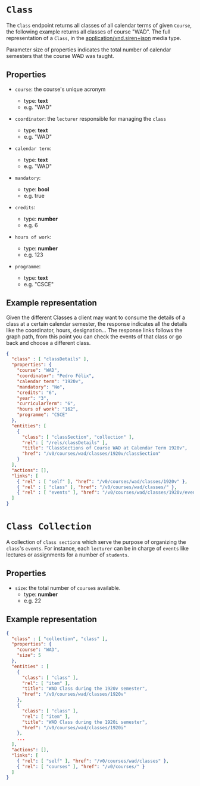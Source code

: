 # `Class`

The `Class` endpoint returns all classes of all calendar terms of given `Course`, the following example returns all classes of course "WAD". The full representation of a `Class`, in the [application/vnd.siren+json](https://github.com/kevinswiber/siren) media type.

Parameter size of properties indicates the total number of calendar semesters that the course WAD was taught. 

## Properties
* `course`: the course's unique acronym
  - type: **text**
  - e.g. "WAD"

* `coordinator`: the `lecturer` responsible for managing the `class`
  - type: **text**
  - e.g. "WAD"

* `calendar term`:
  - type: **text**
  - e.g. "WAD"

* `mandatory`:
  - type: **bool**
  - e.g. true

* `credits`:
  - type: **number**
  - e.g. 6

* `hours of work`:
  - type: **number**
  - e.g. 123

* `programme`:
  - type: **text**
  - e.g. "CSCE"

## Example representation
Given the different Classes a client may want to consume the details of a class at a certain calendar semester, the response indicates all the details like the coordinator, hours, designation...
The response links follows the graph path, from this point you can check the events of that class or go back and choose a different class.

```json
{
  "class" : [ "classDetails" ],
  "properties": {
    "course": "WAD",
    "coordinator": "Pedro Félix",
    "calendar term": "1920v",
    "mandatory": "No",
    "credits": "6",
    "year": "3",
    "curricularTerm": "6",
    "hours of work": "162",
    "programme": "CSCE"
  },
  "entities": [
    {
      "class": [ "classSection", "collection" ],
      "rel": [ "/rels/classDetails" ],
      "title": "ClassSections of Course WAD at Calendar Term 1920v",
      "href": "/v0/courses/wad/classes/1920v/classSection"
    }
  ],
  "actions": [],
  "links": [
    { "rel" : [ "self" ], "href": "/v0/courses/wad/classes/1920v" },
    { "rel" : [ "class" ], "href": "/v0/courses/wad/classes/" },
    { "rel" : [ "events" ], "href": "/v0/courses/wad/classes/1920v/events" }
  ]
}
```

# `Class Collection`

A collection of `class section`s which serve the purpose of organizing the `class`'s `events`.
For instance, each `lecturer` can be in charge of `events` like lectures or assignments for a number of `students`.

## Properties
* `size`: the total number of `course`s available.
  - type: **number**
  - e.g. 22
  
## Example representation
```json
{
  "class" : [ "collection", "class" ],
  "properties": {
    "course": "WAD",
    "size": 5
  },
  "entities" : [
    {
      "class": [ "class" ],
      "rel": [ "item" ],
      "title": "WAD Class during the 1920v semester",
      "href": "/v0/courses/wad/classes/1920v"
    },
    {
      "class": [ "class" ],
      "rel": [ "item" ],
      "title": "WAD Class during the 1920i semester",
      "href": "/v0/courses/wad/classes/1920i"
    },
    ...
  ],
  "actions": [],
  "links": [
    { "rel": [ "self" ], "href": "/v0/courses/wad/classes" },
    { "rel": [ "courses" ], "href": "/v0/courses/" }
  ]
}
```
